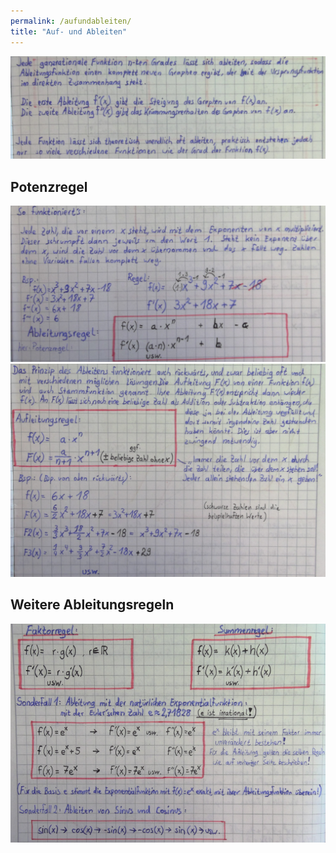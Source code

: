 ```yaml
---
permalink: /aufundableiten/
title: "Auf- und Ableiten"
---
```


![](attachments/2022-06-20-22-25-25.png)

## Potenzregel

![](attachments/2022-06-20-22-26-00.png)
![](attachments/2022-06-20-22-26-48.png)

## Weitere Ableitungsregeln

![](attachments/2022-06-20-23-56-09.png)